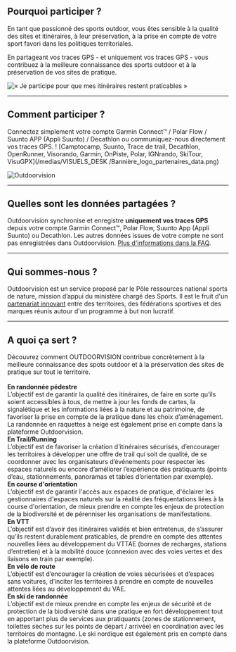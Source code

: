 <participate></participate>

<disciplines></disciplines>

## Pourquoi participer ?

En tant que passionné des sports outdoor, vous êtes sensible à la
qualité des sites et itinéraires, à leur préservation, à la prise en
compte de votre sport favori dans les politiques territoriales.

En partageant vos traces GPS - et uniquement vos traces GPS - vous contribuez
à la meilleure connaissance des sports outdoor et à la préservation de
vos sites de pratique.

![« Je participe pour que mes itinéraires restent praticables »](/medias/running-legs.jpg)

---

## Comment participer ?

Connectez simplement votre compte Garmin Connect™ / Polar Flow / Suunto APP (Appli Suunto) / Decathlon ou communiquez-nous directement vos traces GPS.
! [Camptocamp, Suunto, Trace de trail, Decathlon, OpenRunner, Visorando, Garmin, OnPiste, Polar, IGNrando, SkiTour, VisuGPX](/medias/VISUELS_DESK
/Bannière_logo_partenaires_data.png)

<participate></participate>

![Outdoorvision](/medias/carousel.jpg)

---

## Quelles sont les données partagées ?

Outdoorvision synchronise et enregistre **uniquement vos traces GPS** depuis votre
compte Garmin Connect™, Polar Flow, Suunto App (Appli Suunto) ou Decathlon. Les autres données issues
de votre compte ne sont pas enregistrées dans
Outdoorvision. [Plus d'informations dans la FAQ](/faq).

<custommap></custommap>

---

## Qui sommes-nous ?

Outdoorvision est un service proposé par le Pôle ressources national sports de nature, mission d’appui du ministère chargé des Sports.
Il est le fruit d'un [partenariat innovant](/partenaires) entre des territoires, des fédérations sportives et des marques réunis autour d'un programme à but non lucratif.

<participate></participate>

[Participer]: https://dev-prnsn.makina-corpus.net/auth/

---

## A quoi ça sert ?

Découvrez comment OUTDOORVISION contribue concrètement à la meilleure connaissance des spots outdoor et à la préservation des sites de pratique sur tout le territoire.
 <br>
 <br>
<imagetextblock picture="/medias/VISUELS_DESK/RANDONNEE_HOMME_SUNSET_272X272_OUTDOORVISION_P-Jayet.jpg">
<b>En randonnée pédestre</b> <br>L’objectif est de garantir la qualité des itinéraires, de faire en sorte qu’ils soient accessibles à tous, de mettre à jour les fonds de cartes, la signalétique et les informations liées à la nature et au patrimoine, de favoriser la prise en compte de la pratique dans les choix d’aménagement. La randonnée en raquettes à neige est également prise en compte dans la plateforme Outdoorvision.</imagetextblock>
 <br>
<imagetextblock picture="/medias/VISUELS_DESK/RUNNING_TRAIL_COUPLE_272X272_OUTDOORVISION_AdobeStock.jpg">
<b>En Trail/Running</b> <br>L’objectif est de favoriser la création d’itinéraires sécurisés, d’encourager les territoires à développer une offre de trail qui soit de qualité, de se coordonner avec les organisateurs d’événements pour respecter les espaces naturels ou encore d’améliorer l’expérience des pratiquants (points d’eau, stationnements, panoramas et tables d’orientation par exemple).</imagetextblock>
 <br>
<imagetextblock picture="/medias/VISUELS_DESK/CO_FEMME_272x272_©P.Alessandri.jpg">
<b>En course d'orientation</b> <br>L’objectif est de garantir l'accès aux espaces de pratique, d'éclairer les gestionnaires d'espaces naturels sur la réalité des fréquentations liées à la course d'orientation, de mieux prendre en compte les enjeux de protection de la biodiversité et de pérenniser les organisations de manifestations.</imagetextblock>
 <br>
<imagetextblock picture="/medias/VISUELS_DESK/VTT_HOMME_272X272_OUTDOORVISION_D-Frobert.jpg">
<b>En VTT</b> <br>L’objectif est d’avoir des itinéraires validés et bien entretenus, de s’assurer qu’ils restent durablement praticables, de prendre en compte des attentes nouvelles liées au développement du VTTAE (bornes de recharges, stations d’entretien) et à la mobilité douce (connexion avec des voies vertes et des liaisons en train par exemple).</imagetextblock>
 <br>
<imagetextblock picture="/medias/VISUELS_DESK/VELO_ROUTE_272X272_OUTDOORVISION_AdobeStock.jpg">
<b>En vélo de route</b> <br>L’objectif est d’encourager la création de voies sécurisées et d’espaces sans voitures, d’inciter les territoires à prendre en compte de nouvelles attentes liées au développement du VAE.</imagetextblock>
 <br>
<imagetextblock picture="/medias/VISUELS_DESK/SKI_RANDO_FEMME_EN_MONTEE_272X272_OUTDOORVISION_AdobeStock.jpg">
<b>En ski de randonnée</b> <br>L’objectif est de mieux prendre en compte les enjeux de sécurité et de protection de la biodiversité dans une pratique en fort développement tout en apportant plus de services aux pratiquants (zones de stationnement, toilettes sèches sur les points de départ / arrivée) en coordination avec les territoires de montagne. Le ski nordique est également pris en compte dans la plateforme Outdoorvision.</imagetextblock>

<participate></participate>

